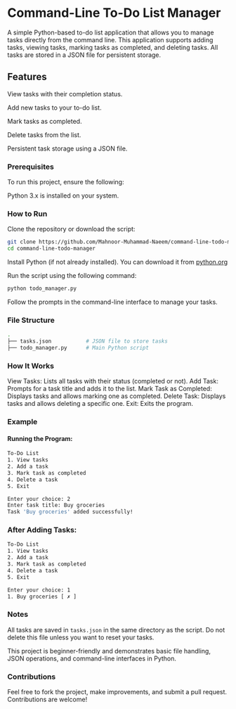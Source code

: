# Command-Line To-Do List Manager
A simple Python-based to-do list application that allows you to manage tasks directly from the command line. This application supports adding tasks, viewing tasks, marking tasks as completed, and deleting tasks. All tasks are stored in a JSON file for persistent storage.

## Features
View tasks with their completion status.

Add new tasks to your to-do list.

Mark tasks as completed.

Delete tasks from the list.

Persistent task storage using a JSON file.

### Prerequisites
To run this project, ensure the following:

Python 3.x is installed on your system.
### How to Run
Clone the repository or download the script:

```bash
git clone https://github.com/Mahnoor-Muhammad-Naeem/command-line-todo-manager.git
cd command-line-todo-manager
```
Install Python (if not already installed). You can download it from [ python.org](https://www.python.org/)

Run the script using the following command:

```bash
python todo_manager.py
```
Follow the prompts in the command-line interface to manage your tasks.

### File Structure

```bash
.
├── tasks.json           # JSON file to store tasks
├── todo_manager.py      # Main Python script
```
### How It Works
View Tasks: Lists all tasks with their status (completed or not).
Add Task: Prompts for a task title and adds it to the list.
Mark Task as Completed: Displays tasks and allows marking one as completed.
Delete Task: Displays tasks and allows deleting a specific one.
Exit: Exits the program.
### Example
#### Running the Program:

```bash
To-Do List
1. View tasks
2. Add a task
3. Mark task as completed
4. Delete a task
5. Exit

Enter your choice: 2
Enter task title: Buy groceries
Task 'Buy groceries' added successfully!
```
### After Adding Tasks:

```bash
To-Do List
1. View tasks
2. Add a task
3. Mark task as completed
4. Delete a task
5. Exit

Enter your choice: 1
1. Buy groceries [ ✗ ]
```
### Notes
All tasks are saved in `tasks.json` in the same directory as the script. Do not delete this file unless you want to reset your tasks.

This project is beginner-friendly and demonstrates basic file handling, JSON operations, and command-line interfaces in Python.
### Contributions
Feel free to fork the project, make improvements, and submit a pull request. Contributions are welcome!
